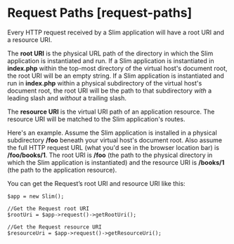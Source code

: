 # Request Paths [request-paths] #

Every HTTP request received by a Slim application will have a root URI and a resource URI.

The **root URI** is the physical URL path of the directory in which the Slim application is instantiated and run. If a Slim application is instantiated in **index.php** within the top-most directory of the virtual host's document root, the root URI will be an empty string. If a Slim application is instantiated and run in **index.php** within a physical subdirectory of the virtual host's document root, the root URI will be the path to that subdirectory *with* a leading slash and *without* a trailing slash.

The **resource URI** is the virtual URI path of an application resource. The resource URI will be matched to the Slim application's routes.

Here's an example. Assume the Slim application is installed in a physical subdirectory **/foo** beneath your virtual host's document root. Also assume the full HTTP request URL (what you'd see in the browser location bar) is **/foo/books/1**. The root URI is **/foo** (the path to the physical directory in which the Slim application is instantiated) and the resource URI is **/books/1** (the path to the application resource).

You can get the Request’s root URI and resource URI like this:

    $app = new Slim();

    //Get the Request root URI
    $rootUri = $app->request()->getRootUri();

    //Get the Request resource URI
    $resourceUri = $app->request()->getResourceUri();